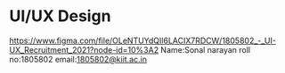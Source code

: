 # UI/UX Design
https://www.figma.com/file/OLeNTUYdQIl6LACIX7RDCW/1805802_-_UI-UX_Recruitment_2021?node-id=10%3A2
Name:Sonal narayan
roll no:1805802
email:1805802@kiit.ac.in
